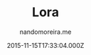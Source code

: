 ---
title: Lora
github: https://github.com/nandomoreirame/lora
demo: https://nandomoreira.me/lora/
author: nandomoreira.me
ssg:
  - Jekyll
cms:
  - No Cms
date: 2015-11-15T17:33:04.000Z
github_branch: master
description: ':gem: Lora free Jekyll theme'
stale: true
---